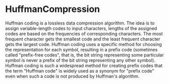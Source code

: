 # HuffmanCompression
Huffman coding is a lossless data compression algorithm. The idea is to assign variable-length codes to input characters, lengths of the assigned codes are based on the frequencies 
of corresponding characters. The most frequent character gets the smallest code and the least frequent character gets the largest code.
Huffman coding uses a specific method for choosing the representation for each symbol, resulting in a prefix code (sometimes called "prefix-free codes", that is, the bit string
representing some particular symbol is never a prefix of the bit string representing any other symbol). Huffman coding is such a widespread method for creating prefix codes that
the term "Huffman code" is widely used as a synonym for "prefix code" even when such a code is not produced by Huffman's algorithm. 

